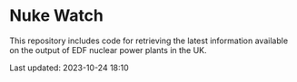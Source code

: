 # Nuke Watch

This repository includes code for retrieving the latest information available on the output of EDF nuclear power plants in the UK.

Last updated: 2023-10-24 18:10